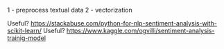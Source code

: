1 - preprocess textual data
2 - vectorization

Useful? https://stackabuse.com/python-for-nlp-sentiment-analysis-with-scikit-learn/
Useful? https://www.kaggle.com/ogvilli/sentiment-analysis-trainig-model
